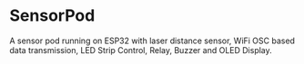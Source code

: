 # SensorPod
A sensor pod running on ESP32 with laser distance sensor, WiFi OSC based data transmission, LED Strip Control, Relay, Buzzer and OLED Display.
